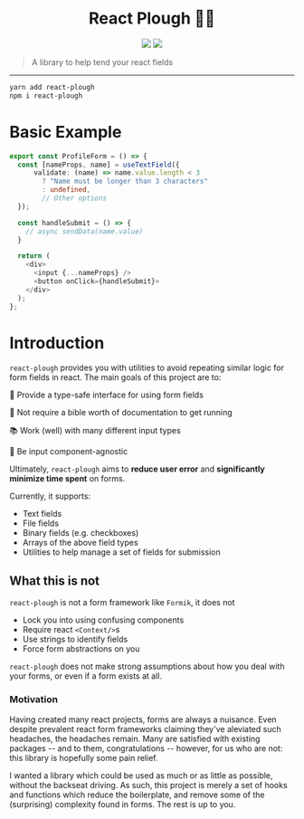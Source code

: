 <h1 align="center">React Plough 👨‍🌾</h1>

<p align="center">
    <img src="https://img.shields.io/bundlephobia/min/react-plough?label=min">
    <img src="https://img.shields.io/npm/l/react-plough">
</p>

> A library to help tend your react fields

---

```sh
yarn add react-plough
npm i react-plough
```

# Basic Example

```ts
export const ProfileForm = () => {
  const [nameProps, name] = useTextField({
      validate: (name) => name.value.length < 3
        ? "Name must be longer than 3 characters"
        : undefined,
        // Other options
  });

  const handleSubmit = () => {
    // async sendData(name.value)
  }

  return (
    <div>
      <input {...nameProps} />
      <button onClick={handleSubmit}>
    </div>
  );
};
```

# Introduction

`react-plough` provides you with utilities to avoid repeating similar logic for form fields in react. The main goals of this project are to:

💪 Provide a type-safe interface for using form fields

🔌 Not require a bible worth of documentation to get running

📚 Work (well) with many different input types

🤷 Be input component-agnostic

Ultimately, `react-plough` aims to **reduce user error** and **significantly minimize time spent** on forms.

Currently, it supports:

- Text fields
- File fields
- Binary fields (e.g. checkboxes)
- Arrays of the above field types
- Utilities to help manage a set of fields for submission

## What this is not

`react-plough` is not a form framework like `Formik`, it does not

- Lock you into using confusing components
- Require react `<Context/>`s
- Use strings to identify fields
- Force form abstractions on you

`react-plough` does not make strong assumptions about how you deal with your forms, or even if a form exists at all.

### Motivation

Having created many react projects, forms are always a nuisance. Even despite prevalent react form frameworks claiming they've aleviated such headaches, the headaches remain. Many are satisfied with existing packages -- and to them, congratulations -- however, for us who are not: this library is hopefully some pain relief.

I wanted a library which could be used as much or as little as possible, without the backseat driving. As such, this project is merely a set of hooks and functions which reduce the boilerplate, and remove some of the (surprising) complexity found in forms. The rest is up to you.
